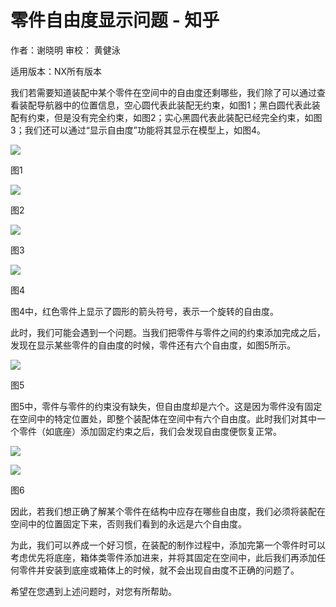 # 零件自由度显示问题 - 知乎
作者：谢晓明 审校： 黄健泳

适用版本：NX所有版本

我们若需要知道装配中某个零件在空间中的自由度还剩哪些，我们除了可以通过查看装配导航器中的位置信息，空心圆代表此装配无约束，如图1；黑白圆代表此装配有约束，但是没有完全约束，如图2；实心黑圆代表此装配已经完全约束，如图3；我们还可以通过“显示自由度”功能将其显示在模型上，如图4。

![](https://pic1.zhimg.com/v2-e03aec7ebefc5ff73d7ae47982b02578_b.jpg)

图1

![](https://pic4.zhimg.com/v2-781b297c36bf988996034b5c4eb3f00b_b.jpg)

图2

![](https://pic3.zhimg.com/v2-ab71603c65137bc2e76dc0418a4d8d62_b.jpg)

图3

![](https://pic2.zhimg.com/v2-fb82972b46454cc6dfcabbe591d34f5d_b.jpg)

图4

图4中，红色零件上显示了圆形的箭头符号，表示一个旋转的自由度。

此时，我们可能会遇到一个问题。当我们把零件与零件之间的约束添加完成之后，发现在显示某些零件的自由度的时候，零件还有六个自由度，如图5所示。

![](https://pic2.zhimg.com/v2-6067dc1913fbead3202dd982719e60d9_b.jpg)

图5

图5中，零件与零件的约束没有缺失，但自由度却是六个。这是因为零件没有固定在空间中的特定位置处，即整个装配体在空间中有六个自由度。此时我们对其中一个零件（如底座）添加固定约束之后，我们会发现自由度便恢复正常。

![](https://pic2.zhimg.com/v2-4e55fb6148fdc97c0734c2bdd78884b5_b.jpg)

![](https://pic2.zhimg.com/v2-b88af84e4b3184f70d1e0cfb2216cd3d_b.jpg)

图6

因此，若我们想正确了解某个零件在结构中应存在哪些自由度，我们必须将装配在空间中的位置固定下来，否则我们看到的永远是六个自由度。

为此，我们可以养成一个好习惯，在装配的制作过程中，添加完第一个零件时可以考虑优先将底座，箱体类零件添加进来，并将其固定在空间中，此后我们再添加任何零件并安装到底座或箱体上的时候，就不会出现自由度不正确的问题了。

希望在您遇到上述问题时，对您有所帮助。